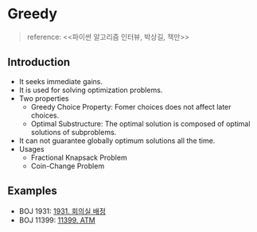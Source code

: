 # Greedy

>reference: <<파이썬 알고리즘 인터뷰, 박상길, 책만>>

## Introduction
- It seeks immediate gains.
- It is used for solving optimization problems.
- Two properties
    - Greedy Choice Property: Fomer choices does not affect later choices.
    - Optimal Substructure: The optimal solution is composed of optimal solutions of subproblems.
- It can not guarantee globally optimum solutions all the time.
- Usages
    - Fractional Knapsack Problem
    - Coin-Change Problem

## Examples
- BOJ 1931: [1931. 회의실 배정](https://github.com/yudavid0611/algorithm/blob/master/BOJ/1931/)
- BOJ 11399: [11399. ATM](https://github.com/yudavid0611/algorithm/blob/master/BOJ/11399/)